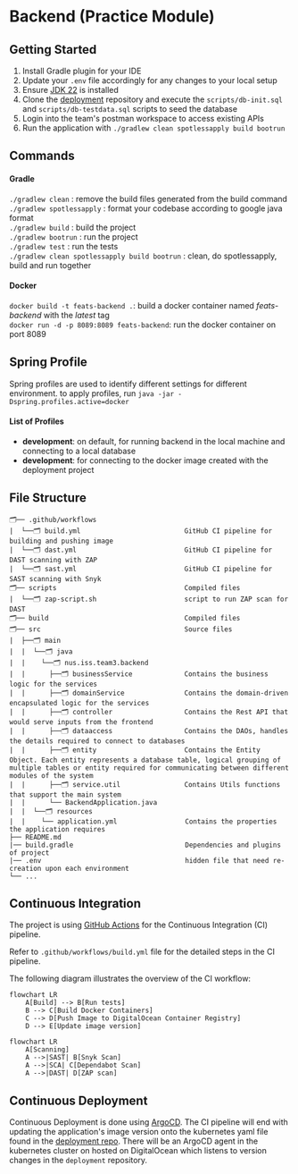 # Backend (Practice Module)

## Getting Started

1. Install Gradle plugin for your IDE
2. Update your `.env` file accordingly for any changes to your local setup
3. Ensure [JDK 22](https://www.oracle.com/java/technologies/javase/jdk22-archive-downloads.html) is installed
4. Clone the [deployment](https://github.com/dmss-group3-practice-module/deployment) repository and execute the `scripts/db-init.sql` and `scripts/db-testdata.sql` scripts to seed the database
5. Login into the team's postman workspace to access existing APIs
6. Run the application with `./gradlew clean spotlessapply build bootrun`

## Commands

#### Gradle

`./gradlew clean` : remove the build files generated from the build command  
`./gradlew spotlessapply` : format your codebase according to google java format  
`./gradlew build` : build the project  
`./gradlew bootrun` : run the project  
`./gradlew test` : run the tests  
`./gradlew clean spotlessapply build bootrun` : clean, do spotlessapply, build and run together

#### Docker

`docker build -t feats-backend .`: build a docker container named *feats-backend* with the *latest* tag  
`docker run -d -p 8089:8089 feats-backend`: run the docker container on port 8089

## Spring Profile

Spring profiles are used to identify different settings for different environment.
to apply profiles, run `java -jar -Dspring.profiles.active=docker`

#### List of Profiles

- **development**: on default, for running backend in the local machine and connecting to a local database
- **development**: for connecting to the docker image created with the deployment project

## File Structure

```
🗂️── .github/workflows     
|  └──🗂️ build.yml                          GitHub CI pipeline for building and pushing image  
|  └──🗂️ dast.yml                           GitHub CI pipeline for DAST scanning with ZAP  
|  └──🗂️ sast.yml                           GitHub CI pipeline for SAST scanning with Snyk  
🗂️── scripts                                Compiled files
|  └──🗂️ zap-script.sh                      script to run ZAP scan for DAST  
🗂️── build                                  Compiled files
🗂️── src                                    Source files
|  ├──🗂️ main               
|  |  └──🗂️ java               
|  |    └──🗂️ nus.iss.team3.backend
|  |      ├──🗂️ businessService             Contains the business logic for the services      
|  |      ├──🗂️ domainService               Contains the domain-driven encapsulated logic for the services      
|  |      ├──🗂️ controller                  Contains the Rest API that would serve inputs from the frontend      
|  |      ├──🗂️ dataaccess                  Contains the DAOs, handles the details required to connect to databases
|  |      ├──🗂️ entity                      Contains the Entity Object. Each entity represents a database table, logical grouping of multiple tables or entity required for communicating between different modules of the system 
|  |      ├──🗂️ service.util                Contains Utils functions that support the main system
|  |      └── BackendApplication.java
|  |  └──🗂️ resources
|  |    └── application.yml                 Contains the properties the application requires
├── README.md
|── build.gradle                            Dependencies and plugins of project     
|── .env                                    hidden file that need re-creation upon each environment       
└── ...
```

## Continuous Integration

The project is using [GitHub Actions](https://docs.github.com/en/actions) for the Continuous Integration (CI) pipeline.

Refer to `.github/workflows/build.yml` file for the detailed steps in the CI pipeline.

The following diagram illustrates the overview of the CI workflow:

```mermaid
flowchart LR
    A[Build] --> B[Run tests]
    B --> C[Build Docker Containers]
    C --> D[Push Image to DigitalOcean Container Registry]
    D --> E[Update image version]
```

```mermaid
flowchart LR
    A[Scanning]
    A -->|SAST| B[Snyk Scan]
    A -->|SCA| C[Dependabot Scan]
    A -->|DAST| D[ZAP scan]
```

## Continuous Deployment

Continuous Deployment is done using [ArgoCD](https://argo-cd.readthedocs.io/en/stable/). The CI pipeline will end with updating the application's image version onto the kubernetes yaml file found in the [deployment repo](https://github.com/dmss-group3-practice-module/deployment). There will be an ArgoCD agent in the kubernetes cluster on hosted on DigitalOcean which listens to version changes in the `deployment` repository. 